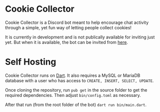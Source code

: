 # Cookie Collector

Cookie Collector is a Discord bot meant to help encourage chat activity through a simple, yet fun
way of letting people collect cookies!

It is currently in development and is not publically available for inviting just yet. But when it is available, the bot can be invited from [here](https://discord.com/oauth2/authorize?client_id=659480764915777536&scope=bot&permissions=2416241856).

# Self Hosting
Cookie Collector runs on [Dart](https://dart.dev).
It also requires a MySQL or MariaDB database with a user who has access to `CREATE, INSERT, SELECT, UPDATE`.

Once cloning the repository, run `pub get` in the source folder to get the required dependencies. Then adjust `bin/config.toml` as necessary.

After that run (from the root folder of the bot) `dart run bin/main.dart`.
